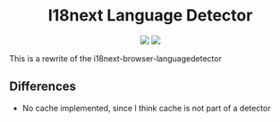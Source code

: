 <h1 align="center">
   I18next Language Detector 
</h1>
<p align="center">
    <a href="https://gitlab.deepstudy.tech/deepstudy/i18next-lang-detector" alt="pipeline">
        <img src="https://gitlab.deepstudy.tech/deepstudy/i18next-lang-detector/badges/master/pipeline.svg" /></a>
    <a href="https://gitlab.deepstudy.tech/deepstudy/i18next-lang-detector" alt="pipeline">
        <img src="https://gitlab.deepstudy.tech/deepstudy/i18next-lang-detector/badges/master/coverage.svg" /></a>
</p>

This is a rewrite of the i18next-browser-languagedetector

## Differences
* No cache implemented, since I think cache is not part of a detector
